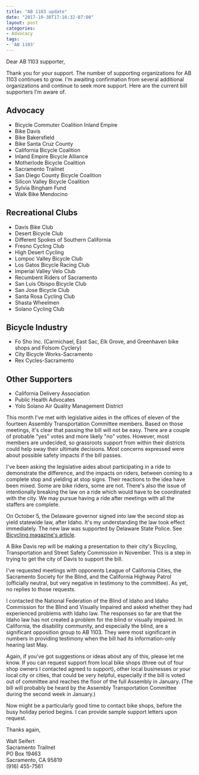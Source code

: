 ```yaml
---
title: "AB 1103 update"
date: "2017-10-30T17:16:32-07:00"
layout: post
categories:
- Advocacy
tags:
- 'AB 1103'
---
```


Dear AB 1103 supporter,

Thank you for your support. The number of supporting organizations for AB 1103 continues to grow. I'm awaiting confirmation from several additional organizations and continue to seek more support. Here are the current bill supporters I'm aware of.

## Advocacy

- Bicycle Commuter Coalition Inland Empire
- Bike Davis
- Bike Bakersfield
- Bike Santa Cruz County
- California Bicycle Coalition
- Inland Empire Bicycle Alliance
- Motherlode Bicycle Coalition
- Sacramento Trailnet
- San Diego County Bicycle Coalition
- Silicon Valley Bicycle Coalition
- Sylvia Bingham Fund
- Walk Bike Mendocino

## Recreational Clubs

- Davis Bike Club
- Desert Bicycle Club
- Different Spokes of Southern California
- Fresno Cycling Club
- High Desert Cycling
- Lompoc Valley Bicycle Club
- Los Gatos Bicycle Racing Club
- Imperial Valley Velo Club
- Recumbent Riders of Sacramento
- San Luis Obispo Bicycle Club
- San Jose Bicycle Club
- Santa Rosa Cycling Club
- Shasta Wheelmen
- Solano Cycling Club

## Bicycle Industry

- Fo Sho Inc. (Carmichael, East Sac, Elk Grove, and Greenhaven bike shops and Folsom Cyclery)
- City Bicycle Works-Sacramento
- Rex Cycles-Sacramento

## Other Supporters

- California Delivery Association
- Public Health Advocates
- Yolo Solano Air Quality Management District

This month I've met with legislative aides in the offices of eleven of the fourteen Assembly Transportation Committee members. Based on those meetings, it's clear that passing the bill will not be easy. There are a couple of probable "yes" votes and more likely "no" votes. However, most members are undecided, so grassroots support from within their districts could help sway their ultimate decisions. Most concerns expressed were about possible safety impacts if the bill passes.

I've been asking the legislative aides about participating in a ride to demonstrate the difference, and the impacts on riders, between coming to a complete stop and yielding at stop signs. Their reactions to the idea have been mixed. Some are bike riders, some are not. There's also the issue of intentionally breaking the law on a ride which would have to be coordinated with the city. We may pursue having a ride after meetings with all the staffers are complete.

On October 5, the Delaware governor signed into law the second stop as yield statewide law, after Idaho. It's my understanding the law took effect immediately. The new law was supported by Delaware State Police. See [Bicycling magazine's article](https://www.bicycling.com/news/delaware-passes-idaho-stop).

A Bike Davis rep will be making a presentation to their city's Bicycling, Transportation and Street Safety Commission in November. This is a step in trying to get the city of Davis to support the bill.

I've requested meetings with opponents League of California Cities, the Sacramento Society for the Blind, and the California Highway Patrol (officially neutral, but very negative in testimony to the committee). As yet, no replies to those requests.

I contacted the National Federation of the Blind of Idaho and Idaho Commission for the Blind and Visually Impaired and asked whether they had experienced problems with Idaho law. The responses so far are that the Idaho law has not created a problem for the blind or visually impaired. In California, the disability community, and especially the blind, are a significant opposition group to AB 1103. They were most significant in numbers in providing testimony when the bill had its information-only hearing last May.

Again, if you've got suggestions or ideas about any of this, please let me know. If you can request support from local bike shops (three out of four shop owners I contacted agreed to support), other local businesses or your local city or cities, that could be very helpful, especially if the bill is voted out of committee and reaches the floor of the full Assembly in January. (The bill will probably be heard by the Assembly Transportation Committee during the second week in January.)

Now might be a particularly good time to contact bike shops, before the busy holiday period begins. I can provide sample support letters upon request.

Thanks again,

Walt Seifert  
Sacramento Trailnet  
PO Box 19463  
Sacramento, CA 95819  
(916) 455-7561